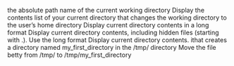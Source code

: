 the absolute path name of the current working directory
Display the contents list of your current directory
 that changes the working directory to the user’s home directory
Display current directory contents in a long format
Display current directory contents, including hidden files (starting with .). Use the long format
Display current directory contents.
ithat creates a directory named my_first_directory in the /tmp/ directory
Move the file betty from /tmp/ to /tmp/my_first_directory
